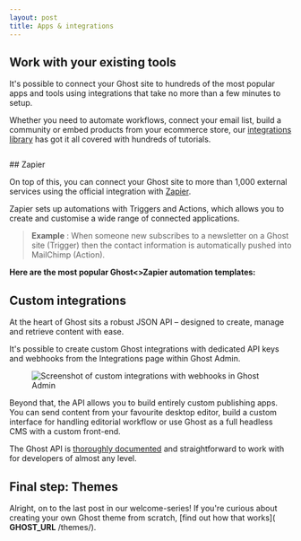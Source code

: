 ```yaml
---
layout: post
title: Apps & integrations
---
```


## Work with your existing tools

It's possible to connect your Ghost site to hundreds of the most popular apps and tools using integrations that take no more than a few minutes to setup.

Whether you need to automate workflows, connect your email list, build a community or embed products from your ecommerce store, our [integrations library](https://ghost.org/integrations/) has got it all covered with hundreds of tutorials.

<figure class="kg-card kg-image-card kg-width-full"><img src="https://static.ghost.org/v3.0.0/images/integrations-icons.png" class="kg-image" alt loading="lazy"></figure>
## Zapier

On top of this, you can connect your Ghost site to more than 1,000 external services using the official integration with [Zapier](https://zapier.com).

Zapier sets up automations with Triggers and Actions, which allows you to create and customise a wide range of connected applications.

> **Example** : When someone new subscribes to a newsletter on a Ghost site (Trigger) then the contact information is automatically pushed into MailChimp (Action).

**Here are the most popular Ghost\<\>Zapier automation templates:**

<!--kg-card-begin: markdown--><script src="https://zapier.com/apps/embed/widget.js?services=Ghost&amp;container=true&amp;limit=8"></script><!--kg-card-end: markdown-->
## Custom integrations

At the heart of Ghost sits a robust JSON API – designed to create, manage and retrieve content with ease.

It's possible to create custom Ghost integrations with dedicated API keys and webhooks from the Integrations page within Ghost Admin.

<figure class="kg-card kg-image-card"><img src="https://static.ghost.org/v3.0.0/images/integrations-and-webhooks-in-ghost.png" class="kg-image" alt="Screenshot of custom integrations with webhooks in Ghost Admin" loading="lazy"></figure>

Beyond that, the API allows you to build entirely custom publishing apps. You can send content from your favourite desktop editor, build a custom interface for handling editorial workflow or use Ghost as a full headless CMS with a custom front-end.

The Ghost API is [thoroughly documented](https://ghost.org/docs/content-api/) and straightforward to work with for developers of almost any level.

## Final step: Themes

Alright, on to the last post in our welcome-series! If you're curious about creating your own Ghost theme from scratch, [find out how that works]( __GHOST_URL__ /themes/).

